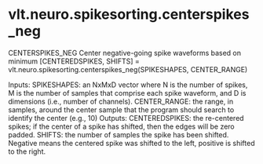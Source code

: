 # vlt.neuro.spikesorting.centerspikes_neg

  CENTERSPIKES_NEG Center negative-going spike waveforms based on minimum
   [CENTEREDSPIKES, SHIFTS] = vlt.neuro.spikesorting.centerspikes_neg(SPIKESHAPES, CENTER_RANGE)
 
   Inputs: SPIKESHAPES: an NxMxD vector where N is the number of spikes, M is the number of
            samples that comprise each spike waveform, and D is dimensions (i.e., number of
            channels).
           CENTER_RANGE: the range, in samples, around the center sample that the program
            should search to identify the center (e.g., 10)
   Outputs: 
           CENTEREDSPIKES: the re-centered spikes; if the center of a spike has shifted, then
            the edges will be zero padded.
           SHIFTS: the number of samples the spike has been shifted. Negative means the centered spike
            was shifted to the left, positive is shifted to the right.
